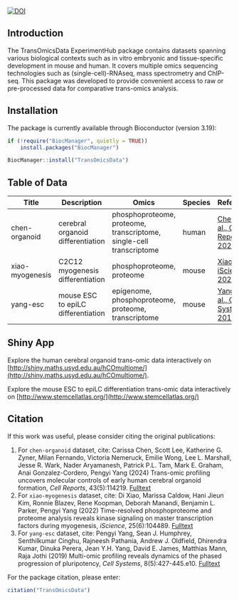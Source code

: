 [![DOI](https://zenodo.org/badge/724362799.svg)](https://zenodo.org/doi/10.5281/zenodo.11044448)

## Introduction
The TransOmicsData ExperimentHub package contains datasets spanning various biological contexts such as in vitro embryonic and tissue-specific development in mouse and human. It covers multiple omics sequencing technologies such as (single-cell)-RNAseq, mass spectrometry and ChIP-seq. This package was developed to provide convenient access to raw or pre-processed data for comparative trans-omics analysis.

## Installation
The package is currently available through Bioconductor (version 3.19):

``` r
if (!require("BiocManager", quietly = TRUE))
    install.packages("BiocManager")

BiocManager::install("TransOmicsData")
```

## Table of Data

| Title | Description | Omics | Species | Reference |
| ----- | ----------- | ----- | ------- | --------- |
| chen-organoid | cerebral organoid differentiation | phosphoproteome, proteome, transcriptome, single-cell transcriptome | human | [Chen et al., Cell Reports, 2024](https://doi.org/10.1016/j.celrep.2024.114219)
| xiao-myogenesis | C2C12 myogenesis differentiation | phosphoproteome, proteome | mouse | [Xiao et al., iScience, 2022](https://doi.org/10.1016/j.isci.2022.104489)
| yang-esc | mouse ESC to epiLC differentiation | epigenome, phosphoproteome, proteome, transcriptome | mouse | [Yang et al., Cell Systems, 2019](https://doi.org/10.1016/j.cels.2019.03.012)

## Shiny App

Explore the human cerebral organoid trans-omic data interactively on [http://shiny.maths.usyd.edu.au/hCOmultiome/](http://shiny.maths.usyd.edu.au/hCOmultiome/).

Explore the mouse ESC to epiLC differentiation trans-omic data interactively on [http://www.stemcellatlas.org/](http://www.stemcellatlas.org/)

## Citation
If this work was useful, please consider citing the original publications:

1. For `chen-organoid` dataset, cite: Carissa Chen, Scott Lee, Katherine G. Zyner, Milan Fernando, Victoria Nemeruck, Emilie Wong, Lee L. Marshall, Jesse R. Wark, Nader Aryamanesh, Patrick P.L. Tam, Mark E. Graham, Anai Gonzalez-Cordero, Pengyi Yang (2024) Trans-omic profiling uncovers molecular controls of early human cerebral organoid formation, *Cell Reports*, 43(5):114219. [Fulltext](https://doi.org/10.1016/j.celrep.2024.114219)
2. For `xiao-myogenesis` dataset, cite: Di Xiao, Marissa Caldow, Hani Jieun Kim, Ronnie Blazev, Rene Koopman, Deborah Manandi, Benjamin L. Parker, Pengyi Yang (2022) Time-resolved phosphoproteome and proteome analysis reveals kinase signaling on master transcription factors during myogenesis, *iScience*, 25(6):104489. [Fulltext](https://doi.org/10.1016/j.isci.2022.104489)
3. For `yang-esc` dataset, cite: Pengyi Yang, Sean J. Humphrey, Senthilkumar Cinghu, Rajneesh Pathania, Andrew J. Oldfield, Dhirendra Kumar, Dinuka Perera, Jean Y.H. Yang, David E. James, Matthias Mann, Raja Jothi (2019) Multi-omic profiling reveals dynamics of the phased progression of pluripotency, *Cell Systems*, 8(5):427-445.e10. [Fulltext](https://www.sciencedirect.com/science/article/pii/S2405471219301152)

For the package citation, please enter:

```r
citation("TransOmicsData")
```
